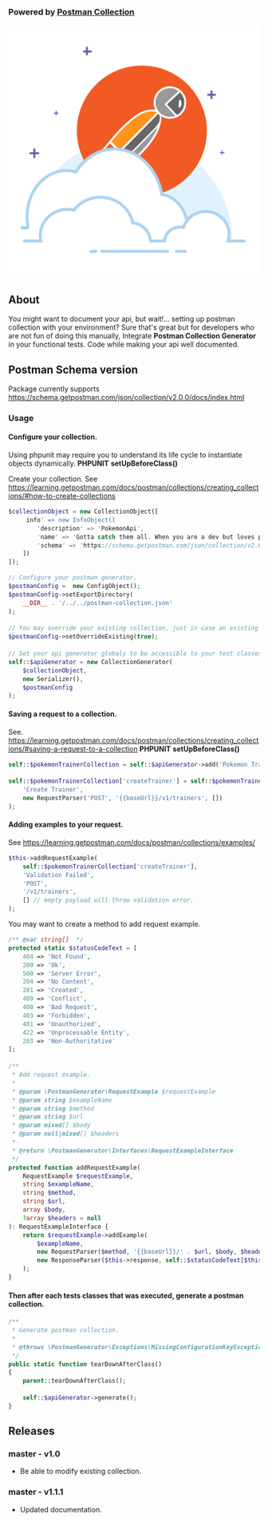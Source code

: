### Powered by [Postman Collection](https://www.getpostman.com/collection)

![Drag Racing](postman-logo.svg)

## About

You might want to document your api, but wait!... setting up postman collection 
with your environment? 
Sure that's great but for developers who are not fun of doing this manually, 
Integrate **Postman Collection Generator** in your functional tests. 
Code while making your api well documented. 

## Postman Schema version
Package currently supports https://schema.getpostman.com/json/collection/v2.0.0/docs/index.html

### Usage
#### Configure your collection.

Using phpunit may require you to understand its life cycle to instantiate objects dynamically.
**PHPUNIT** **setUpBeforeClass()**

Create your collection. 
See https://learning.getpostman.com/docs/postman/collections/creating_collections/#how-to-create-collections
```php
$collectionObject = new CollectionObject([
     info' => new InfoObject([
        'description' => 'PokemonApi',
        'name' => 'Gotta catch them all. When you are a dev but loves pokemon.',
        'schema' => 'https://schema.getpostman.com/json/collection/v2.0.0/docs/index.html'
    ])
]);
```


```php
// Configure your postman generator.
$postmanConfig =  new ConfigObject();
$postmanConfig->setExportDirectory(
    __DIR__ . '/../../postman-collection.json'
);

// You may override your existing collection, just in case an existing collection already exists.
$postmanConfig->setOverrideExisting(true); 

// Set your api generator globaly to be accessible to your test classes.
self::$apiGenerator = new CollectionGenerator(
    $collectionObject, 
    new Serializer(), 
    $postmanConfig
);
```



#### Saving a request to a collection.
See. https://learning.getpostman.com/docs/postman/collections/creating_collections/#saving-a-request-to-a-collection
**PHPUNIT** **setUpBeforeClass()**
```php
self::$pokemonTrainerCollection = self::$apiGenerator->add('Pokemon Trainer');

self::$pokemonTrainerCollection['createTrainer'] = self::$pokemonTrainerCollection->addRequest(
    'Create Trainer',
    new RequestParser('POST', '{{baseUrl}}/v1/trainers', [])
);
```

#### Adding examples to your request.
See https://learning.getpostman.com/docs/postman/collections/examples/
```php
$this->addRequestExample(
    self::$pokemonTrainerCollection['createTrainer'],
    'Validation Failed',
    'POST',
    '/v1/trainers',
    [] // empty payload will throw validation error.
);
```
You may want to create a method to add request example.
```php
/** @var string[]  */
protected static $statusCodeText = [
    404 => 'Not Found',
    200 => 'Ok',
    500 => 'Server Error',
    204 => 'No Content',
    201 => 'Created',
    409 => 'Conflict',
    400 => 'Bad Request',
    403 => 'Forbidden',
    401 => 'Unauthorized',
    422 => 'Unprocessable Entity',
    203 => 'Non-Authoritative'
];

/**
 * Add request example.
 *
 * @param \PostmanGenerator\RequestExample $requestExample
 * @param string $exampleName
 * @param string $method
 * @param string $url
 * @param mixed[] $body
 * @param null|mixed[] $headers
 *
 * @return \PostmanGenerator\Interfaces\RequestExampleInterface
 */
protected function addRequestExample(
    RequestExample $requestExample,
    string $exampleName,
    string $method,
    string $url,
    array $body,
    ?array $headers = null
): RequestExampleInterface {
    return $requestExample->addExample(
        $exampleName,
        new RequestParser($method, '{{baseUrl}}/' . $url, $body, $headers),
        new ResponseParser($this->response, self::$statusCodeText[$this->response->getStatusCode()])
    );
}
```

#### Then after each tests classes that was executed, generate a postman collection.
```php
/**
 * Generate postman collection.
 *
 * @throws \PostmanGenerator\Exceptions\MissingConfigurationKeyException
 */
public static function tearDownAfterClass()
{
    parent::tearDownAfterClass();

    self::$apiGenerator->generate();
}
```

## Releases
### master - v1.0
- Be able to modify existing collection.
### master - v1.1.1
- Updated documentation.

